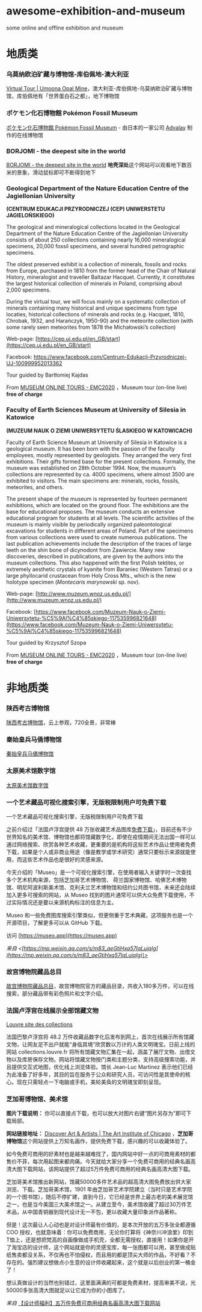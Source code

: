 # awesome-exhibition-and-museum
some online and offline exhibition and museum


# 地质类


### 乌莫纳欧泊矿藏与博物馆-库伯佩地-澳大利亚

[Virtual Tour | Umoona Opal Mine](https://www.umoonaopalmine.com.au/virtual-tour/)，澳大利亚-库伯佩地-乌莫纳欧泊矿藏与博物馆，库伯佩地有「世界蛋白石之都」，地下博物馆


### ポケモン化石博物館 Pokémon Fossil Museum

[ポケモン化石博物館 Pokémon Fossil Museum](https://my.matterport.com/show/?m=P9WCbyCBGBM) - 由日本的一家公司 [Advalay](https://advalay.jp/) 制作的在线博物馆



### BORJOMI - the deepest site in the world

[BORJOMI - the deepest site in the world](https://thedeepestsite.com/int_en/?country_code=int_en)  **地壳深处**这个网站可以观看地下数百米的景象，滑动鼠标即可不断得到地下


### Geological Department of the Nature Education Centre of the Jagiellonian University

**(CENTRUM EDUKACJI PRZYRODNICZEJ (CEP) UNIWERSTETU JAGIELOŃSKIEGO)**

The geological and mineralogical collections located in the Geological Department of the Nature Education Centre of the Jagiellonian University consists of about 250 collections containing nearly 16,000 mineralogical specimens, 20,000 fossil specimens, and several hundred petrographic specimens.

The oldest preserved exhibit is a collection of minerals, fossils and rocks from Europe, purchased in 1810 from the former head of the Chair of Natural History, mineralogist and traveller Baltazar Hacquet. Currently, it constitutes the largest historical collection of minerals in Poland, comprising about 2,000 specimens.

During the virtual tour, we will focus mainly on a systematic collection of minerals containing many historical and unique specimens from type locaties, historical collections of minerals and rocks (e.g. Hacquet, 1810, Chrobak, 1932, and Harańczyk, 1950-90) and the meteorite collection (with some rarely seen meteorites from 1878 the Michałowski’s collection)

Web-page: [https://cep.uj.edu.pl/en_GB/start](https://cep.uj.edu.pl/en_GB/start)

Facebook: https://www.facebook.com/Centrum-Edukacji-Przyrodniczej-UJ-100999952013362

Tour guided by Bartłomiej Kajdas

From [MUSEUM ONLINE TOURS - EMC2020](https://emc2020.ptmin.eu/museum-online-tours/) ，Museum tour (on-line live) **free of charge**



### Faculty of Earth Sciences Museum at University of Silesia in Katowice

**(MUZEUM NAUK O ZIEMI UNIWERSYTETU ŚLASKIEGO W KATOWICACH)**

Faculty of Earth Science Museum at University of Silesia in Katowice is a geological museum. It has been born with the passion of the faculty employees, mostly represented by geologists. They arranged the very first exhibitions. Their gifts formed base for the present collections. Formally, the museum was established on 28th October 1994. Now, the museum’s collections are represented by ca. 4000 specimens, where almost 3500 are exhibited to visitors. The main specimens are: minerals, rocks, fossils, meteorites, and others.

The present shape of the museum is represented by fourteen permanent exhibitions, which are located on the ground floor. The exhibitions are the base for educational proposes. The museum conducts an extensive educational program for students at all levels. The scientific activities of the museum is mainly visible by periodically organized paleontological excavations for students in different areas of Poland. Part of the specimens from various collections were used to create numerous publications. The last publication achievements include the description of the traces of large teeth on the shin bone of dicynodont from Zawiercie. Many new discoveries, described in publications, are given by the authors into the museum collections. This also happened with the first Polish tektites, or extremely aesthetic crystals of kyanite from Baraniec (Western Tatras) or a large phyllocarid crustacean from Holy Cross Mts., which is the new holotype specimen (*Montecaris marynowski* sp. nov).

Web-page: [http://www.muzeum.wnoz.us.edu.pl/](http://www.muzeum.wnoz.us.edu.pl/)

Facebook: [https://www.facebook.com/Muzeum-Nauk-o-Ziemi-Uniwersytetu-%C5%9Al%C4%85skiego-117535996821648](https://www.facebook.com/Muzeum-Nauk-o-Ziemi-Uniwersytetu-%C5%9Al%C4%85skiego-117535996821648)

Tour guided by Krzysztof Szopa

From [MUSEUM ONLINE TOURS - EMC2020](https://emc2020.ptmin.eu/museum-online-tours/) ，Museum tour (on-line live) **free of charge**




# 非地质类

### 陕西考古博物馆

[陕西考古博物馆](https://720yun.com/vr/3e22dasfmlw)，云上参观，720全景，非常棒

### 秦始皇兵马俑博物馆

[秦始皇兵马俑博物馆](https://720yun.com/t/07cjrOhfzk4?scene_id=28286004)


### 太原美术馆数字馆

[太原美术馆数字馆](https://720yun.com/t/0d5jzz4uta2?scene_id=9163944)

### 一个艺术藏品可视化搜索引擎，无版税限制用户可免费下载

一个艺术藏品可视化搜索引擎，无版税限制用户可免费下载

之前介绍过「法国卢浮宫提供 48 万张收藏艺术品图库[免费下载](http://mp.weixin.qq.com/s?__biz=MzU3MzgzNjY1NA==&mid=2247490280&idx=1&sn=1aa024712a84e68d49b8217d9bc22883&chksm=fd3ac6e9ca4d4fffe1191d103c54a9c5b88d1d304008f617a81ccbd1ea9f3f1509010013544a&scene=21#wechat_redirect)」，目前还有不少世界知名的美术馆、博物馆也都将馆藏数字化，即使在疫情期间无法出国一样可以通过网络搜索、欣赏各种艺术收藏，更重要的是机构将这些艺术作品让使用者免费下载，如果是个人或非商业用途（像是教学或学术研究）通常只要标示来源就能使用，而这些艺术作品也是很好的灵感来源。

今天介绍的「Museo」是一个可视化搜索引擎，在使用者输入关键字时一次查找多个艺术机构来源，包括芝加哥艺术博物馆、 荷兰国家博物馆、哈佛艺术博物馆、明尼阿波利斯美术馆、克利夫兰艺术博物馆和纽约公共图书馆，未来还会陆续加入更多可搜索的网站，从 Museo 找到的图片通常可以供大众免费下载使用，不过实际情况还是要以来源机构标注的信息为主。

Museo 和一些免费图库搜索引擎类似，但更侧重于艺术典藏，这项服务也是一个开源项目，了解更多可以从 GitHub 下载。

访问 [https://museo.app](https://museo.app)


*来自 \<[https://mp.weixin.qq.com/s/m83_qeGtiHxq57IqLuiqIg](https://mp.weixin.qq.com/s/m83_qeGtiHxq57IqLuiqIg)\>*


### 故宫博物院藏品总目

[故宫博物院藏品总目](https://zm-digicol.dpm.org.cn/)，故宫博物院官方的藏品目录，共收入180多万件，可以在线搜索，部分藏品带有彩色照片和文字介绍。


### 法国卢浮宫在线展示全部馆藏文物

[Louvre site des collections](https://collections.louvre.fr/en/)

法国巴黎卢浮宫将 48.2 万件收藏品数字化后发布到网上，首次在线展示所有馆藏文物，让网友足不出户就能“身临其境”欣赏数以万计的人类文明瑰宝。日前上线的网站 collections.louvre.fr 将所有馆藏文物汇集在一起，涵盖了展厅文物、出借文物以及库房保存文物。网站将馆藏文物按门类和主题分类，支持高级搜索功能，并且提供交互式地图，优化线上浏览体验。馆长 Jean-Luc Martinez 表示他们已经为此准备了好多年，其目的旨在服务于公众和研究人员，可访问性是其使命的核心。现在只需轻点一下电脑或手机，美轮美奂的文明瑰宝即刻呈现。


### 芝加哥博物馆、美术馆

**图片下载说明：** 你可以直接点下载，也可以放大对图片右键“图片另存为”即可下载局部。

**网站链接地址：** [Discover Art & Artists | The Art Institute of Chicago](https://www.artic.edu/collection) ，**芝加哥博物馆**这个网站提供上万知名画作，提供免费下载，感兴趣的可以收藏体验了。

如今免费可商用的好素材也是越来越难找了，国内网站中好一点的可商用素材的都售价不菲，每次用起图来都肉痛。今天就给大家分享一个免费可商用的经典名画高清大图下载网站，该网站提供了超过5万件免费可商用的经典名画高清大图下载。

芝加哥美术馆推出新网站，馆藏50000多件艺术品的超高清大图免费放出供大家浏览、下载。芝加哥美术馆，1901 年由芝加哥艺术学院建立（当时只是艺术学院的一个图书馆），随后不停扩建，直到今日，它已经是世界上最古老的美术展览馆之一，也是当今美国三大美术馆之一。从建立至今，美术馆收藏了超过30万件艺术品，从中国青铜器到现代设计无一不包，更以收藏大量印象派作品著称。

但是！这次最让人心动也是对设计师最有价值的，是本次开放的五万多张全都遵循COO 授权，也就意味着：你可以免费商用，无论你打算将《神奈川冲浪里》印到T恤上，还是想把梵高的自画像做成手机壳，全都无需授权，直接用！如果你是开了淘宝店的设计师，这个网站就是你的灵感宝库，每一张图都可以用，甚至做成贴纸售卖都没关系，不仅再也不怕侵权，而且用的都是顶尖大师的作品，不好看？不存在的。强烈建议想做点小生意的设计师收藏起来，这个就是以后创业的第一桶金了！

想认真做设计的当然也别错过，这里面满满的可都是免费素材，提高审美不说，光50000多张高清大图就足以让它成为你的小图库了。

*来自* [【设计师福利】五万件免费可商用经典名画高清大图下载网站](https://www.52pojie.cn/thread-843164-1-1.html)





